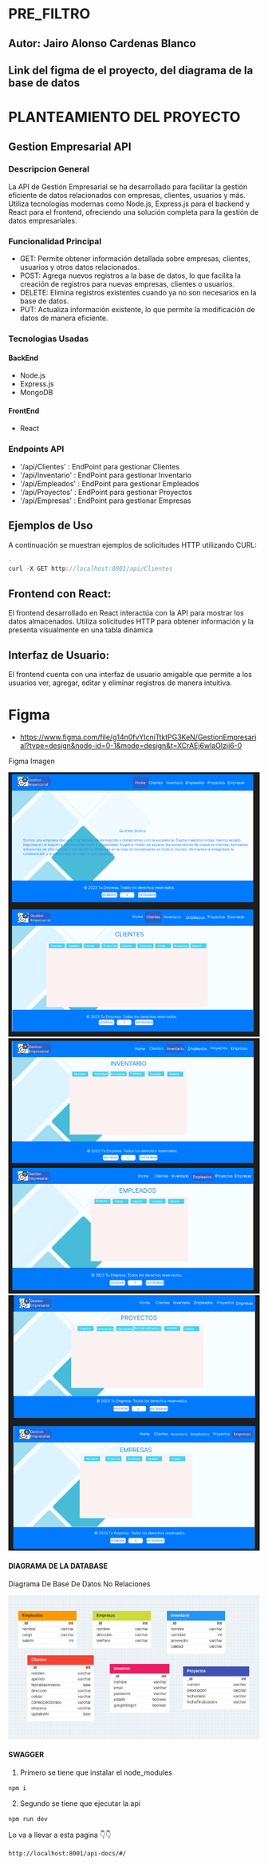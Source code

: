 # PRE_FILTRO

## Autor: **Jairo Alonso Cardenas Blanco** 

## Link del figma de el proyecto, del diagrama de la base de datos


# PLANTEAMIENTO DEL PROYECTO

## Gestion Empresarial API

### Descripcion General
La API de Gestión Empresarial se ha desarrollado para facilitar la gestión eficiente de datos relacionados con empresas, clientes, usuarios y más. Utiliza tecnologías modernas como Node.js, Express.js para el backend y React para el frontend, ofreciendo una solución completa para la gestión de datos empresariales.

### Funcionalidad Principal

* GET: Permite obtener información detallada sobre empresas, clientes, usuarios y otros datos relacionados.
* POST: Agrega nuevos registros a la base de datos, lo que facilita la creación de registros para nuevas empresas, clientes o usuarios.
* DELETE: Elimina registros existentes cuando ya no son necesarios en la base de datos.
* PUT: Actualiza información existente, lo que permite la modificación de datos de manera eficiente.

### Tecnologias Usadas

#### BackEnd
- Node.js
- Express.js
- MongoDB

#### FrontEnd

- React

### Endpoints API

- '/api/Clientes' : EndPoint para gestionar Clientes
- '/api/Inventario' : EndPoint para gestionar Inventario
- '/api/Empleados' : EndPoint para gestionar Empleados
- '/api/Proyectos' : EndPoint para gestionar Proyectos
- '/api/Empresas' : EndPoint para gestionar Empresas

## Ejemplos de Uso

A continuación se muestran ejemplos de solicitudes HTTP utilizando CURL:

```javaScript
-
curl -X GET http://localhost:8001/api/Clientes

```

## Frontend con React:

El frontend desarrollado en React interactúa con la API para mostrar los datos almacenados. Utiliza solicitudes HTTP para obtener información y la presenta visualmente en una tabla dinámica

## Interfaz de Usuario:

El frontend cuenta con una interfaz de usuario amigable que permite a los usuarios ver, agregar, editar y eliminar registros de manera intuitiva.

# Figma

* https://www.figma.com/file/g14n0fvYIcniTtktPG3KeN/GestionEmpresarial?type=design&node-id=0-1&mode=design&t=XCrAEj6wlaOIzji6-0

Figma Imagen

![Alt text](./Evidencia/Home-Clientes.png)
![Alt text](./Evidencia/Inventario-Empleados.png)
![Alt text](./Evidencia/Proyectos-Empresas.png)


#### DIAGRAMA DE LA DATABASE

Diagrama De Base De Datos No Relaciones

![Alt text](./Evidencia/Diagrama.png)

#### SWAGGER

1. Primero se tiene que instalar el node_modules

```bash
npm i
```

2. Segundo se tiene que ejecutar la api

```bash
npm run dev
```
Lo va a llevar a esta pagina 👇👇

```bash
http://localhost:8001/api-docs/#/
```


